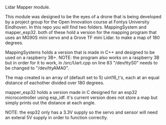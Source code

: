 Lidar Mapper module.

This module was designed to be the eyes of a drone that is being developed by a project group for the Open Innovation course at Fontys University Eindhoven.
In this repo you will find two folders. MappingSystem and mapper_esp32.
both of these hold a version for the mapping program that uses an MG90S mini servo and a Grove TF mini Lidar.
to make a map of 180 degrees.

MappingSystems holds a version that is made in C++ and designed to be used on a raspberry 3B+.
NOTE: the program also works on a raspberry 3B but in order for it to work, in /src/Uart.cpp on line 83 "/dev/ttyS0"
needs to be changed to "/dev/ttyAMA0".

The map created is an array of (default set to 5) uint16_t's, each at an equal distance of eachother divided over 180 degrees.

mapper_esp32 holds a version made in C designed for an esp32 microcontroller using esp_idf.
it's current version does not store a map but simply prints out the distance at each angle.

NOTE: the esp32 only has a 3.3V supply so the servo and sensor will need an exteral 5V supply in order to function correctly.